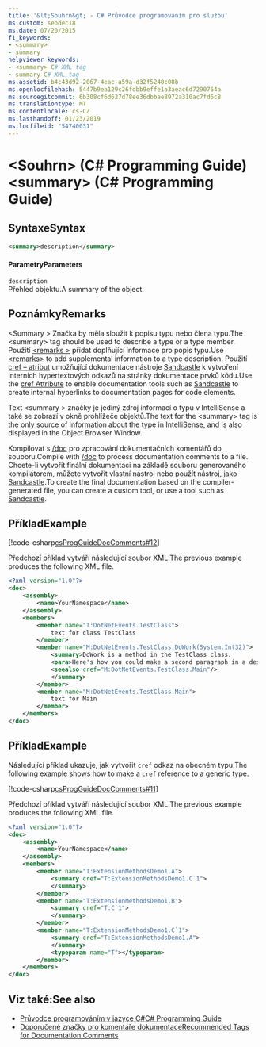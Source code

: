 ```yaml
---
title: '&lt;Souhrn&gt; - C# Průvodce programováním pro službu'
ms.custom: seodec18
ms.date: 07/20/2015
f1_keywords:
- <summary>
- summary
helpviewer_keywords:
- <summary> C# XML tag
- summary C# XML tag
ms.assetid: b4c43d92-2067-4eac-a59a-d32f5248c08b
ms.openlocfilehash: 5447b9ea129c26fdbb9effe1a3aeac6d7290764a
ms.sourcegitcommit: 6b308cf6d627d78ee36dbbae8972a310ac7fd6c8
ms.translationtype: MT
ms.contentlocale: cs-CZ
ms.lasthandoff: 01/23/2019
ms.locfileid: "54740031"
---
```

# <a name="ltsummarygt-c-programming-guide"></a><span data-ttu-id="a187a-102">&lt;Souhrn&gt; (C# Programming Guide)</span><span class="sxs-lookup"><span data-stu-id="a187a-102">&lt;summary&gt; (C# Programming Guide)</span></span>
## <a name="syntax"></a><span data-ttu-id="a187a-103">Syntaxe</span><span class="sxs-lookup"><span data-stu-id="a187a-103">Syntax</span></span>  
  
```xml  
<summary>description</summary>  
```  
  
#### <a name="parameters"></a><span data-ttu-id="a187a-104">Parametry</span><span class="sxs-lookup"><span data-stu-id="a187a-104">Parameters</span></span>  
 `description`  
 <span data-ttu-id="a187a-105">Přehled objektu.</span><span class="sxs-lookup"><span data-stu-id="a187a-105">A summary of the object.</span></span>  
  
## <a name="remarks"></a><span data-ttu-id="a187a-106">Poznámky</span><span class="sxs-lookup"><span data-stu-id="a187a-106">Remarks</span></span>  
 <span data-ttu-id="a187a-107">\<Summary > Značka by měla sloužit k popisu typu nebo člena typu.</span><span class="sxs-lookup"><span data-stu-id="a187a-107">The \<summary> tag should be used to describe a type or a type member.</span></span> <span data-ttu-id="a187a-108">Použití [ \<remarks >](../../../csharp/programming-guide/xmldoc/remarks.md) přidat doplňující informace pro popis typu.</span><span class="sxs-lookup"><span data-stu-id="a187a-108">Use [\<remarks>](../../../csharp/programming-guide/xmldoc/remarks.md) to add supplemental information to a type description.</span></span> <span data-ttu-id="a187a-109">Použití [cref – atribut](../../../csharp/programming-guide/xmldoc/cref-attribute.md) umožňující dokumentace nástroje [Sandcastle](https://github.com/EWSoftware/SHFB) k vytvoření interních hypertextových odkazů na stránky dokumentace prvků kódu.</span><span class="sxs-lookup"><span data-stu-id="a187a-109">Use the [cref Attribute](../../../csharp/programming-guide/xmldoc/cref-attribute.md) to enable documentation tools such as [Sandcastle](https://github.com/EWSoftware/SHFB) to create internal hyperlinks to documentation pages for code elements.</span></span>  
  
 <span data-ttu-id="a187a-110">Text \<summary > značky je jediný zdroj informací o typu v IntelliSense a také se zobrazí v okně prohlížeče objektů.</span><span class="sxs-lookup"><span data-stu-id="a187a-110">The text for the \<summary> tag is the only source of information about the type in IntelliSense, and is also displayed in the Object Browser Window.</span></span>  
  
 <span data-ttu-id="a187a-111">Kompilovat s [/doc](../../../csharp/language-reference/compiler-options/doc-compiler-option.md) pro zpracování dokumentačních komentářů do souboru.</span><span class="sxs-lookup"><span data-stu-id="a187a-111">Compile with [/doc](../../../csharp/language-reference/compiler-options/doc-compiler-option.md) to process documentation comments to a file.</span></span> <span data-ttu-id="a187a-112">Chcete-li vytvořit finální dokumentaci na základě souboru generovaného kompilátorem, můžete vytvořit vlastní nástroj nebo použít nástroj, jako [Sandcastle](https://github.com/EWSoftware/SHFB).</span><span class="sxs-lookup"><span data-stu-id="a187a-112">To create the final documentation based on the compiler-generated file, you can create a custom tool, or use a tool such as [Sandcastle](https://github.com/EWSoftware/SHFB).</span></span>  
  
## <a name="example"></a><span data-ttu-id="a187a-113">Příklad</span><span class="sxs-lookup"><span data-stu-id="a187a-113">Example</span></span>  
 [!code-csharp[csProgGuideDocComments#12](../../../csharp/programming-guide/xmldoc/codesnippet/CSharp/summary_1.cs)]  
  
 <span data-ttu-id="a187a-114">Předchozí příklad vytváří následující soubor XML.</span><span class="sxs-lookup"><span data-stu-id="a187a-114">The previous example produces the following XML file.</span></span>  
  
```xml  
<?xml version="1.0"?>  
<doc>  
    <assembly>  
        <name>YourNamespace</name>  
    </assembly>  
    <members>  
        <member name="T:DotNetEvents.TestClass">  
            text for class TestClass  
        </member>  
        <member name="M:DotNetEvents.TestClass.DoWork(System.Int32)">  
            <summary>DoWork is a method in the TestClass class.  
            <para>Here's how you could make a second paragraph in a description. <see cref="M:System.Console.WriteLine(System.String)"/> for information about output statements.</para>  
            <seealso cref="M:DotNetEvents.TestClass.Main"/>  
            </summary>  
        </member>  
        <member name="M:DotNetEvents.TestClass.Main">  
            text for Main  
        </member>  
    </members>  
</doc>  
```  
  
## <a name="example"></a><span data-ttu-id="a187a-115">Příklad</span><span class="sxs-lookup"><span data-stu-id="a187a-115">Example</span></span>  
 <span data-ttu-id="a187a-116">Následující příklad ukazuje, jak vytvořit `cref` odkaz na obecném typu.</span><span class="sxs-lookup"><span data-stu-id="a187a-116">The following example shows how to make a `cref` reference to a generic type.</span></span>  
  
 [!code-csharp[csProgGuideDocComments#11](../../../csharp/programming-guide/xmldoc/codesnippet/CSharp/summary_2.cs)]  
  
 <span data-ttu-id="a187a-117">Předchozí příklad vytváří následující soubor XML.</span><span class="sxs-lookup"><span data-stu-id="a187a-117">The previous example produces the following XML file.</span></span>  
  
```xml  
<?xml version="1.0"?>  
<doc>  
    <assembly>  
        <name>YourNamespace</name>  
    </assembly>  
    <members>  
        <member name="T:ExtensionMethodsDemo1.A">  
            <summary cref="T:ExtensionMethodsDemo1.C`1">  
            </summary>  
        </member>  
        <member name="T:ExtensionMethodsDemo1.B">  
            <summary cref="T:C`1">  
            </summary>  
        </member>  
        <member name="T:ExtensionMethodsDemo1.C`1">  
            <summary cref="T:ExtensionMethodsDemo1.A">  
            </summary>  
            <typeparam name="T"></typeparam>  
        </member>  
    </members>  
</doc>  
```  
  
## <a name="see-also"></a><span data-ttu-id="a187a-118">Viz také:</span><span class="sxs-lookup"><span data-stu-id="a187a-118">See also</span></span>

- [<span data-ttu-id="a187a-119">Průvodce programováním v jazyce C#</span><span class="sxs-lookup"><span data-stu-id="a187a-119">C# Programming Guide</span></span>](../../../csharp/programming-guide/index.md)
- [<span data-ttu-id="a187a-120">Doporučené značky pro komentáře dokumentace</span><span class="sxs-lookup"><span data-stu-id="a187a-120">Recommended Tags for Documentation Comments</span></span>](../../../csharp/programming-guide/xmldoc/recommended-tags-for-documentation-comments.md)
